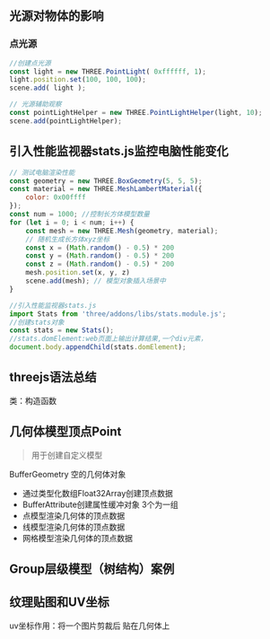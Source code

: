 ## 光源对物体的影响

### 点光源

```js
//创建点光源
const light = new THREE.PointLight( 0xffffff, 1);
light.position.set(100, 100, 100);
scene.add( light );

// 光源辅助观察
const pointLightHelper = new THREE.PointLightHelper(light, 10);
scene.add(pointLightHelper);
```

## 引入性能监视器stats.js监控电脑性能变化
```js
// 测试电脑渲染性能
const geometry = new THREE.BoxGeometry(5, 5, 5);
const material = new THREE.MeshLambertMaterial({
	color: 0x00ffff
});
const num = 1000; //控制长方体模型数量
for (let i = 0; i < num; i++) {
    const mesh = new THREE.Mesh(geometry, material);
    // 随机生成长方体xyz坐标
    const x = (Math.random() - 0.5) * 200
    const y = (Math.random() - 0.5) * 200
    const z = (Math.random() - 0.5) * 200
    mesh.position.set(x, y, z)
    scene.add(mesh); // 模型对象插入场景中
}
```

```js
//引入性能监视器stats.js
import Stats from 'three/addons/libs/stats.module.js';
//创建stats对象
const stats = new Stats();
//stats.domElement:web页面上输出计算结果,一个div元素，
document.body.appendChild(stats.domElement);
```

## threejs语法总结
 类：构造函数

## 几何体模型顶点Point
> 用于创建自定义模型

BufferGeometry 空的几何体对象
- 通过类型化数组Float32Array创建顶点数据
- BufferAttribute创建属性缓冲对象  3个为一组
- 点模型渲染几何体的顶点数据
- 线模型渲染几何体的顶点数据
- 网格模型渲染几何体的顶点数据

## Group层级模型（树结构）案例

## 纹理贴图和UV坐标
uv坐标作用：将一个图片剪裁后 贴在几何体上